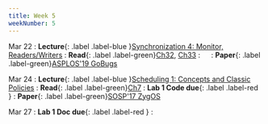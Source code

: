 ```yaml
---
title: Week 5
weekNumber: 5
---
```


Mar 22
: **Lecture**{: .label .label-blue }[Synchronization 4: Monitor, Readers/Writers](/sp22/assets/slides/lec09_synchronization4.pdf)
    : **Read**{: .label .label-green}[Ch32](https://pages.cs.wisc.edu/~remzi/OSTEP/threads-bugs.pdf), [Ch33](https://pages.cs.wisc.edu/~remzi/OSTEP/threads-events.pdf)
: &emsp;
    : **Paper**{: .label .label-green}[ASPLOS'19 GoBugs](https://dl.acm.org/doi/10.1145/3297858.3304069)

Mar 24
: **Lecture**{: .label .label-blue }[Scheduling 1: Concepts and Classic Policies](/sp22/assets/slides/lec10_scheduling1.pdf)
    : **Read**{: .label .label-green}[Ch7](https://pages.cs.wisc.edu/~remzi/OSTEP/cpu-sched.pdf)
: **Lab 1 Code due**{: .label .label-red }
    : **Paper**{: .label .label-green}[SOSP'17 ZygOS](https://dl.acm.org/doi/10.1145/3132747.3132780)

Mar 27
: **Lab 1 Doc due**{: .label .label-red }
    : &emsp;
